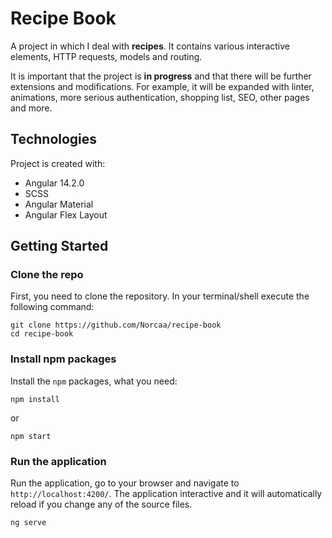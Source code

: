# Recipe Book

A project in which I deal with **recipes**. It contains various interactive elements, HTTP requests, models and routing.

It is important that the project is **in progress** and that there will be further extensions and modifications. For example, it will be expanded with linter, animations, more serious authentication, shopping list, SEO, other pages and more.

## Technologies

Project is created with:
* Angular 14.2.0
* SCSS
* Angular Material
* Angular Flex Layout

## Getting Started

### Clone the repo

First, you need to clone the repository. In your terminal/shell execute the following command:

```
git clone https://github.com/Norcaa/recipe-book
cd recipe-book
```

### Install npm packages

Install the `npm` packages, what you need:

```
npm install
```

or

```
npm start
```

### Run the application

Run the application, go to your browser and navigate to `http://localhost:4200/`. The application interactive and it will automatically reload if you change any of the source files.

```
ng serve
```